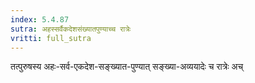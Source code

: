 ```yaml
---
index: 5.4.87
sutra: अहस्सर्वैकदेशसंख्यातपुण्याच्च रात्रेः
vritti: full_sutra
---
```


तत्पुरुषस्य अहः-सर्व-एकदेश-सङ्ख्यात-पुण्यात् सङ्ख्या-अव्ययादेः च रात्रेः अच् 